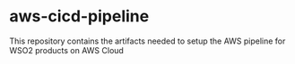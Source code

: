 # aws-cicd-pipeline
This repository contains the artifacts needed to setup the AWS pipeline for WSO2 products on AWS Cloud
